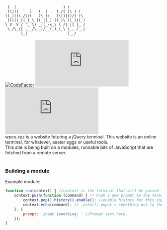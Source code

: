 ```
 (  (                     ) (        
 )\))(  `  )   (  (    ( /( )\ ) (          
((_)()\ /(/(   )\ )\   )\()|()/( )\  
_(()((_|(_)_\ ((_|(_) ((_)\ )(_)|(_)  
\ V  V / '_ \) _|(_-<_\ \ /| || |_ / 
 \_/\_/| .__/\__|/__(_)_\_\ \_, /__| 
       |_|                  |__/     
```
[![CodeFactor](https://www.codefactor.io/repository/github/abstract-programming/wpcs.xyz/badge/master)](https://www.codefactor.io/repository/github/abstract-programming/wpcs.xyz/overview/master)
![CodeSize](https://img.shields.io/github/languages/code-size/Abstract-Programming/wpcs.xyz)
![Lines of code](https://img.shields.io/tokei/lines/github/Abstract-Programming/wpcs.xyz)
<br>
wpcs.xyz is a website feturing a jQuery terminal. This website is an online terminal, for whatever, easter eggs or useful tools.
<br>
This site is being built on a modules, runnable bits of JavaScript that are fetched from a remote server.
<br><br>
### Building a module
Example module:
```js
function run(context) { //context is the terminal that will be passed to this module. This module will run until this function resolves
    context.push(function (command) { // Push a new prompt to the terminal
        context.pop().history().enable(); //enable history for this input
        context.echo(command); // .echo(); ouput's something out to the commandline.
    }, {
        prompt: 'input something: ' //Prompt text here.
    });
}
```

